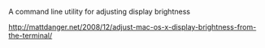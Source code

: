 A command line utility for adjusting display brightness

http://mattdanger.net/2008/12/adjust-mac-os-x-display-brightness-from-the-terminal/